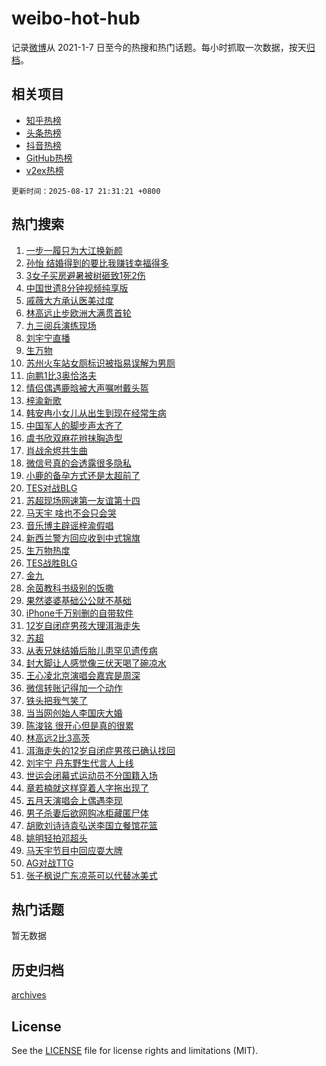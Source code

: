 # weibo-hot-hub

记录[微博](https://www.weibo.com)从 2021-1-7 日至今的热搜和热门话题。每小时抓取一次数据，按天[归档](archives)。

## 相关项目

- [知乎热榜](https://github.com/snaildev/zhihu-hot-hub)
- [头条热榜](https://github.com/snaildev/toutiao-hot-hub)
- [抖音热榜](https://github.com/snaildev/douyin-hot-hub)
- [GitHub热榜](https://github.com/snaildev/github-hot-hub)
- [v2ex热榜](https://github.com/snaildev/v2ex-hot-hub)


`更新时间：2025-08-17 21:31:21 +0800`

## 热门搜索

1. [一步一履只为大江换新颜](https://m.weibo.cn/search?containerid=100103type%3D1%26t%3D10%26q%3D%23%E4%B8%80%E6%AD%A5%E4%B8%80%E5%B1%A5%E5%8F%AA%E4%B8%BA%E5%A4%A7%E6%B1%9F%E6%8D%A2%E6%96%B0%E9%A2%9C%23&stream_entry_id=51&isnewpage=1&extparam=seat%3D1%26cate%3D10103%26pos%3D0%26filter_type%3Drealtimehot%26stream_entry_id%3D51%26c_type%3D51%26dgr%3D0%26q%3D%2523%25E4%25B8%2580%25E6%25AD%25A5%25E4%25B8%2580%25E5%25B1%25A5%25E5%258F%25AA%25E4%25B8%25BA%25E5%25A4%25A7%25E6%25B1%259F%25E6%258D%25A2%25E6%2596%25B0%25E9%25A2%259C%2523%26display_time%3D1755437480%26pre_seqid%3D17554374803350523608148)
1. [孙怡 结婚得到的要比我赚钱幸福得多](https://m.weibo.cn/search?containerid=100103type%3D1%26t%3D10%26q%3D%E5%AD%99%E6%80%A1+%E7%BB%93%E5%A9%9A%E5%BE%97%E5%88%B0%E7%9A%84%E8%A6%81%E6%AF%94%E6%88%91%E8%B5%9A%E9%92%B1%E5%B9%B8%E7%A6%8F%E5%BE%97%E5%A4%9A&stream_entry_id=31&isnewpage=1&extparam=seat%3D1%26realpos%3D1%26lcate%3D5001%26filter_type%3Drealtimehot%26c_type%3D31%26q%3D%25E5%25AD%2599%25E6%2580%25A1%2520%25E7%25BB%2593%25E5%25A9%259A%25E5%25BE%2597%25E5%2588%25B0%25E7%259A%2584%25E8%25A6%2581%25E6%25AF%2594%25E6%2588%2591%25E8%25B5%259A%25E9%2592%25B1%25E5%25B9%25B8%25E7%25A6%258F%25E5%25BE%2597%25E5%25A4%259A%26cate%3D5001%26dgr%3D0%26stream_entry_id%3D31%26band_rank%3D1%26pos%3D0%26flag%3D2%26display_time%3D1755437480%26pre_seqid%3D17554374803350523608148)
1. [3女子买房避暑被树砸致1死2伤](https://m.weibo.cn/search?containerid=100103type%3D1%26t%3D10%26q%3D%233%E5%A5%B3%E5%AD%90%E4%B9%B0%E6%88%BF%E9%81%BF%E6%9A%91%E8%A2%AB%E6%A0%91%E7%A0%B8%E8%87%B41%E6%AD%BB2%E4%BC%A4%23&stream_entry_id=31&isnewpage=1&extparam=seat%3D1%26realpos%3D2%26lcate%3D5001%26filter_type%3Drealtimehot%26c_type%3D31%26q%3D%25233%25E5%25A5%25B3%25E5%25AD%2590%25E4%25B9%25B0%25E6%2588%25BF%25E9%2581%25BF%25E6%259A%2591%25E8%25A2%25AB%25E6%25A0%2591%25E7%25A0%25B8%25E8%2587%25B41%25E6%25AD%25BB2%25E4%25BC%25A4%2523%26cate%3D5001%26dgr%3D0%26stream_entry_id%3D31%26band_rank%3D2%26pos%3D1%26flag%3D0%26display_time%3D1755437480%26pre_seqid%3D17554374803350523608148)
1. [中国世遗8分钟视频纯享版](https://m.weibo.cn/search?containerid=100103type%3D1%26t%3D10%26q%3D%23%E4%B8%AD%E5%9B%BD%E4%B8%96%E9%81%978%E5%88%86%E9%92%9F%E8%A7%86%E9%A2%91%E7%BA%AF%E4%BA%AB%E7%89%88%23&stream_entry_id=31&isnewpage=1&extparam=seat%3D1%26realpos%3D3%26lcate%3D5001%26filter_type%3Drealtimehot%26c_type%3D31%26q%3D%2523%25E4%25B8%25AD%25E5%259B%25BD%25E4%25B8%2596%25E9%2581%25978%25E5%2588%2586%25E9%2592%259F%25E8%25A7%2586%25E9%25A2%2591%25E7%25BA%25AF%25E4%25BA%25AB%25E7%2589%2588%2523%26cate%3D5001%26dgr%3D0%26stream_entry_id%3D31%26band_rank%3D3%26pos%3D2%26flag%3D0%26display_time%3D1755437480%26pre_seqid%3D17554374803350523608148)
1. [戚薇大方承认医美过度](https://m.weibo.cn/search?containerid=100103type%3D1%26t%3D10%26q%3D%23%E6%88%9A%E8%96%87%E5%A4%A7%E6%96%B9%E6%89%BF%E8%AE%A4%E5%8C%BB%E7%BE%8E%E8%BF%87%E5%BA%A6%23&stream_entry_id=31&isnewpage=1&extparam=seat%3D1%26realpos%3D4%26lcate%3D5001%26filter_type%3Drealtimehot%26c_type%3D31%26q%3D%2523%25E6%2588%259A%25E8%2596%2587%25E5%25A4%25A7%25E6%2596%25B9%25E6%2589%25BF%25E8%25AE%25A4%25E5%258C%25BB%25E7%25BE%258E%25E8%25BF%2587%25E5%25BA%25A6%2523%26cate%3D5001%26dgr%3D0%26stream_entry_id%3D31%26band_rank%3D4%26pos%3D3%26flag%3D1%26display_time%3D1755437480%26pre_seqid%3D17554374803350523608148)
1. [林高远止步欧洲大满贯首轮](https://m.weibo.cn/search?containerid=100103type%3D1%26t%3D10%26q%3D%23%E6%9E%97%E9%AB%98%E8%BF%9C%E6%AD%A2%E6%AD%A5%E6%AC%A7%E6%B4%B2%E5%A4%A7%E6%BB%A1%E8%B4%AF%E9%A6%96%E8%BD%AE%23&stream_entry_id=31&isnewpage=1&extparam=seat%3D1%26realpos%3D5%26lcate%3D5001%26filter_type%3Drealtimehot%26c_type%3D31%26q%3D%2523%25E6%259E%2597%25E9%25AB%2598%25E8%25BF%259C%25E6%25AD%25A2%25E6%25AD%25A5%25E6%25AC%25A7%25E6%25B4%25B2%25E5%25A4%25A7%25E6%25BB%25A1%25E8%25B4%25AF%25E9%25A6%2596%25E8%25BD%25AE%2523%26cate%3D5001%26dgr%3D0%26stream_entry_id%3D31%26band_rank%3D5%26pos%3D4%26flag%3D1%26display_time%3D1755437480%26pre_seqid%3D17554374803350523608148)
1. [九三阅兵演练现场](https://m.weibo.cn/search?containerid=100103type%3D1%26t%3D10%26q%3D%23%E4%B9%9D%E4%B8%89%E9%98%85%E5%85%B5%E6%BC%94%E7%BB%83%E7%8E%B0%E5%9C%BA%23&stream_entry_id=31&isnewpage=1&extparam=seat%3D1%26realpos%3D6%26lcate%3D5001%26filter_type%3Drealtimehot%26c_type%3D31%26q%3D%2523%25E4%25B9%259D%25E4%25B8%2589%25E9%2598%2585%25E5%2585%25B5%25E6%25BC%2594%25E7%25BB%2583%25E7%258E%25B0%25E5%259C%25BA%2523%26cate%3D5001%26dgr%3D0%26stream_entry_id%3D31%26band_rank%3D6%26pos%3D5%26flag%3D0%26display_time%3D1755437480%26pre_seqid%3D17554374803350523608148)
1. [刘宇宁直播](https://m.weibo.cn/search?containerid=100103type%3D1%26t%3D10%26q%3D%E5%88%98%E5%AE%87%E5%AE%81%E7%9B%B4%E6%92%AD&stream_entry_id=31&isnewpage=1&extparam=seat%3D1%26realpos%3D7%26lcate%3D5001%26filter_type%3Drealtimehot%26c_type%3D31%26q%3D%25E5%2588%2598%25E5%25AE%2587%25E5%25AE%2581%25E7%259B%25B4%25E6%2592%25AD%26cate%3D5001%26dgr%3D0%26stream_entry_id%3D31%26band_rank%3D7%26pos%3D6%26flag%3D16%26display_time%3D1755437480%26pre_seqid%3D17554374803350523608148)
1. [生万物](https://m.weibo.cn/search?containerid=100103type%3D1%26t%3D10%26q%3D%E7%94%9F%E4%B8%87%E7%89%A9&stream_entry_id=31&isnewpage=1&extparam=seat%3D1%26realpos%3D8%26lcate%3D5001%26filter_type%3Drealtimehot%26c_type%3D31%26q%3D%25E7%2594%259F%25E4%25B8%2587%25E7%2589%25A9%26cate%3D5001%26dgr%3D0%26stream_entry_id%3D31%26band_rank%3D8%26pos%3D7%26flag%3D2%26display_time%3D1755437480%26pre_seqid%3D17554374803350523608148)
1. [苏州火车站女厕标识被指易误解为男厕](https://m.weibo.cn/search?containerid=100103type%3D1%26t%3D10%26q%3D%23%E8%8B%8F%E5%B7%9E%E7%81%AB%E8%BD%A6%E7%AB%99%E5%A5%B3%E5%8E%95%E6%A0%87%E8%AF%86%E8%A2%AB%E6%8C%87%E6%98%93%E8%AF%AF%E8%A7%A3%E4%B8%BA%E7%94%B7%E5%8E%95%23&stream_entry_id=31&isnewpage=1&extparam=seat%3D1%26realpos%3D9%26lcate%3D5001%26filter_type%3Drealtimehot%26c_type%3D31%26q%3D%2523%25E8%258B%258F%25E5%25B7%259E%25E7%2581%25AB%25E8%25BD%25A6%25E7%25AB%2599%25E5%25A5%25B3%25E5%258E%2595%25E6%25A0%2587%25E8%25AF%2586%25E8%25A2%25AB%25E6%258C%2587%25E6%2598%2593%25E8%25AF%25AF%25E8%25A7%25A3%25E4%25B8%25BA%25E7%2594%25B7%25E5%258E%2595%2523%26cate%3D5001%26dgr%3D0%26stream_entry_id%3D31%26band_rank%3D9%26pos%3D8%26flag%3D1%26display_time%3D1755437480%26pre_seqid%3D17554374803350523608148)
1. [向鹏1比3奥恰洛夫](https://m.weibo.cn/search?containerid=100103type%3D1%26t%3D10%26q%3D%E5%90%91%E9%B9%8F1%E6%AF%943%E5%A5%A5%E6%81%B0%E6%B4%9B%E5%A4%AB&stream_entry_id=31&isnewpage=1&extparam=seat%3D1%26realpos%3D10%26lcate%3D5001%26filter_type%3Drealtimehot%26c_type%3D31%26q%3D%25E5%2590%2591%25E9%25B9%258F1%25E6%25AF%25943%25E5%25A5%25A5%25E6%2581%25B0%25E6%25B4%259B%25E5%25A4%25AB%26cate%3D5001%26dgr%3D0%26stream_entry_id%3D31%26band_rank%3D10%26pos%3D9%26flag%3D1%26display_time%3D1755437480%26pre_seqid%3D17554374803350523608148)
1. [情侣偶遇鹿晗被大声嘱咐戴头盔](https://m.weibo.cn/search?containerid=100103type%3D1%26t%3D10%26q%3D%23%E6%83%85%E4%BE%A3%E5%81%B6%E9%81%87%E9%B9%BF%E6%99%97%E8%A2%AB%E5%A4%A7%E5%A3%B0%E5%98%B1%E5%92%90%E6%88%B4%E5%A4%B4%E7%9B%94%23&stream_entry_id=31&isnewpage=1&extparam=seat%3D1%26realpos%3D11%26lcate%3D5001%26filter_type%3Drealtimehot%26c_type%3D31%26q%3D%2523%25E6%2583%2585%25E4%25BE%25A3%25E5%2581%25B6%25E9%2581%2587%25E9%25B9%25BF%25E6%2599%2597%25E8%25A2%25AB%25E5%25A4%25A7%25E5%25A3%25B0%25E5%2598%25B1%25E5%2592%2590%25E6%2588%25B4%25E5%25A4%25B4%25E7%259B%2594%2523%26cate%3D5001%26dgr%3D0%26stream_entry_id%3D31%26band_rank%3D11%26pos%3D10%26flag%3D2%26display_time%3D1755437480%26pre_seqid%3D17554374803350523608148)
1. [梓渝新歌](https://m.weibo.cn/search?containerid=100103type%3D1%26t%3D10%26q%3D%E6%A2%93%E6%B8%9D%E6%96%B0%E6%AD%8C&stream_entry_id=31&isnewpage=1&extparam=seat%3D1%26realpos%3D12%26lcate%3D5001%26filter_type%3Drealtimehot%26c_type%3D31%26q%3D%25E6%25A2%2593%25E6%25B8%259D%25E6%2596%25B0%25E6%25AD%258C%26cate%3D5001%26dgr%3D0%26stream_entry_id%3D31%26band_rank%3D12%26pos%3D11%26flag%3D1%26display_time%3D1755437480%26pre_seqid%3D17554374803350523608148)
1. [韩安冉小女儿从出生到现在经常生病](https://m.weibo.cn/search?containerid=100103type%3D1%26t%3D10%26q%3D%23%E9%9F%A9%E5%AE%89%E5%86%89%E5%B0%8F%E5%A5%B3%E5%84%BF%E4%BB%8E%E5%87%BA%E7%94%9F%E5%88%B0%E7%8E%B0%E5%9C%A8%E7%BB%8F%E5%B8%B8%E7%94%9F%E7%97%85%23&stream_entry_id=31&isnewpage=1&extparam=seat%3D1%26realpos%3D13%26lcate%3D5001%26filter_type%3Drealtimehot%26c_type%3D31%26q%3D%2523%25E9%259F%25A9%25E5%25AE%2589%25E5%2586%2589%25E5%25B0%258F%25E5%25A5%25B3%25E5%2584%25BF%25E4%25BB%258E%25E5%2587%25BA%25E7%2594%259F%25E5%2588%25B0%25E7%258E%25B0%25E5%259C%25A8%25E7%25BB%258F%25E5%25B8%25B8%25E7%2594%259F%25E7%2597%2585%2523%26cate%3D5001%26dgr%3D0%26stream_entry_id%3D31%26band_rank%3D13%26pos%3D12%26flag%3D1%26display_time%3D1755437480%26pre_seqid%3D17554374803350523608148)
1. [中国军人的脚步声太齐了](https://m.weibo.cn/search?containerid=100103type%3D1%26t%3D10%26q%3D%23%E4%B8%AD%E5%9B%BD%E5%86%9B%E4%BA%BA%E7%9A%84%E8%84%9A%E6%AD%A5%E5%A3%B0%E5%A4%AA%E9%BD%90%E4%BA%86%23&stream_entry_id=31&isnewpage=1&extparam=seat%3D1%26realpos%3D14%26lcate%3D5001%26filter_type%3Drealtimehot%26c_type%3D31%26q%3D%2523%25E4%25B8%25AD%25E5%259B%25BD%25E5%2586%259B%25E4%25BA%25BA%25E7%259A%2584%25E8%2584%259A%25E6%25AD%25A5%25E5%25A3%25B0%25E5%25A4%25AA%25E9%25BD%2590%25E4%25BA%2586%2523%26cate%3D5001%26dgr%3D0%26stream_entry_id%3D31%26band_rank%3D14%26pos%3D13%26flag%3D0%26display_time%3D1755437480%26pre_seqid%3D17554374803350523608148)
1. [虞书欣双麻花辫抹胸造型](https://m.weibo.cn/search?containerid=100103type%3D1%26t%3D10%26q%3D%23%E8%99%9E%E4%B9%A6%E6%AC%A3%E5%8F%8C%E9%BA%BB%E8%8A%B1%E8%BE%AB%E6%8A%B9%E8%83%B8%E9%80%A0%E5%9E%8B%23&stream_entry_id=31&isnewpage=1&extparam=seat%3D1%26realpos%3D15%26lcate%3D5001%26filter_type%3Drealtimehot%26c_type%3D31%26q%3D%2523%25E8%2599%259E%25E4%25B9%25A6%25E6%25AC%25A3%25E5%258F%258C%25E9%25BA%25BB%25E8%258A%25B1%25E8%25BE%25AB%25E6%258A%25B9%25E8%2583%25B8%25E9%2580%25A0%25E5%259E%258B%2523%26cate%3D5001%26dgr%3D0%26stream_entry_id%3D31%26band_rank%3D15%26pos%3D14%26flag%3D0%26display_time%3D1755437480%26pre_seqid%3D17554374803350523608148)
1. [肖战余烬共生曲](https://m.weibo.cn/search?containerid=100103type%3D1%26t%3D10%26q%3D%E8%82%96%E6%88%98%E4%BD%99%E7%83%AC%E5%85%B1%E7%94%9F%E6%9B%B2&stream_entry_id=31&isnewpage=1&extparam=seat%3D1%26realpos%3D16%26lcate%3D5001%26filter_type%3Drealtimehot%26c_type%3D31%26q%3D%25E8%2582%2596%25E6%2588%2598%25E4%25BD%2599%25E7%2583%25AC%25E5%2585%25B1%25E7%2594%259F%25E6%259B%25B2%26cate%3D5001%26dgr%3D0%26stream_entry_id%3D31%26band_rank%3D16%26pos%3D15%26flag%3D1%26display_time%3D1755437480%26pre_seqid%3D17554374803350523608148)
1. [微信号真的会透露很多隐私](https://m.weibo.cn/search?containerid=100103type%3D1%26t%3D10%26q%3D%E5%BE%AE%E4%BF%A1%E5%8F%B7%E7%9C%9F%E7%9A%84%E4%BC%9A%E9%80%8F%E9%9C%B2%E5%BE%88%E5%A4%9A%E9%9A%90%E7%A7%81&stream_entry_id=31&isnewpage=1&extparam=seat%3D1%26realpos%3D17%26lcate%3D5001%26filter_type%3Drealtimehot%26c_type%3D31%26q%3D%25E5%25BE%25AE%25E4%25BF%25A1%25E5%258F%25B7%25E7%259C%259F%25E7%259A%2584%25E4%25BC%259A%25E9%2580%258F%25E9%259C%25B2%25E5%25BE%2588%25E5%25A4%259A%25E9%259A%2590%25E7%25A7%2581%26cate%3D5001%26dgr%3D0%26stream_entry_id%3D31%26band_rank%3D17%26pos%3D16%26flag%3D0%26display_time%3D1755437480%26pre_seqid%3D17554374803350523608148)
1. [小鹿的备孕方式还是太超前了](https://m.weibo.cn/search?containerid=100103type%3D1%26t%3D10%26q%3D%E5%B0%8F%E9%B9%BF%E7%9A%84%E5%A4%87%E5%AD%95%E6%96%B9%E5%BC%8F%E8%BF%98%E6%98%AF%E5%A4%AA%E8%B6%85%E5%89%8D%E4%BA%86&stream_entry_id=31&isnewpage=1&extparam=seat%3D1%26realpos%3D18%26lcate%3D5001%26filter_type%3Drealtimehot%26c_type%3D31%26q%3D%25E5%25B0%258F%25E9%25B9%25BF%25E7%259A%2584%25E5%25A4%2587%25E5%25AD%2595%25E6%2596%25B9%25E5%25BC%258F%25E8%25BF%2598%25E6%2598%25AF%25E5%25A4%25AA%25E8%25B6%2585%25E5%2589%258D%25E4%25BA%2586%26cate%3D5001%26dgr%3D0%26stream_entry_id%3D31%26band_rank%3D18%26pos%3D17%26flag%3D1%26display_time%3D1755437480%26pre_seqid%3D17554374803350523608148)
1. [TES对战BLG](https://m.weibo.cn/search?containerid=100103type%3D1%26t%3D10%26q%3DTES%E5%AF%B9%E6%88%98BLG&stream_entry_id=31&isnewpage=1&extparam=seat%3D1%26realpos%3D19%26lcate%3D5001%26filter_type%3Drealtimehot%26c_type%3D31%26q%3DTES%25E5%25AF%25B9%25E6%2588%2598BLG%26cate%3D5001%26dgr%3D0%26stream_entry_id%3D31%26band_rank%3D19%26pos%3D18%26flag%3D0%26display_time%3D1755437480%26pre_seqid%3D17554374803350523608148)
1. [苏超现场网速第一友谊第十四](https://m.weibo.cn/search?containerid=100103type%3D1%26t%3D10%26q%3D%23%E8%8B%8F%E8%B6%85%E7%8E%B0%E5%9C%BA%E7%BD%91%E9%80%9F%E7%AC%AC%E4%B8%80%E5%8F%8B%E8%B0%8A%E7%AC%AC%E5%8D%81%E5%9B%9B%23&stream_entry_id=31&isnewpage=1&extparam=seat%3D1%26realpos%3D20%26lcate%3D5001%26filter_type%3Drealtimehot%26c_type%3D31%26q%3D%2523%25E8%258B%258F%25E8%25B6%2585%25E7%258E%25B0%25E5%259C%25BA%25E7%25BD%2591%25E9%2580%259F%25E7%25AC%25AC%25E4%25B8%2580%25E5%258F%258B%25E8%25B0%258A%25E7%25AC%25AC%25E5%258D%2581%25E5%259B%259B%2523%26cate%3D5001%26dgr%3D0%26stream_entry_id%3D31%26band_rank%3D20%26pos%3D19%26flag%3D1%26display_time%3D1755437480%26pre_seqid%3D17554374803350523608148)
1. [马天宇 啥也不会只会哭](https://m.weibo.cn/search?containerid=100103type%3D1%26t%3D10%26q%3D%E9%A9%AC%E5%A4%A9%E5%AE%87+%E5%95%A5%E4%B9%9F%E4%B8%8D%E4%BC%9A%E5%8F%AA%E4%BC%9A%E5%93%AD&stream_entry_id=31&isnewpage=1&extparam=seat%3D1%26realpos%3D21%26lcate%3D5001%26filter_type%3Drealtimehot%26c_type%3D31%26q%3D%25E9%25A9%25AC%25E5%25A4%25A9%25E5%25AE%2587%2520%25E5%2595%25A5%25E4%25B9%259F%25E4%25B8%258D%25E4%25BC%259A%25E5%258F%25AA%25E4%25BC%259A%25E5%2593%25AD%26cate%3D5001%26dgr%3D0%26stream_entry_id%3D31%26band_rank%3D21%26pos%3D20%26flag%3D2%26display_time%3D1755437480%26pre_seqid%3D17554374803350523608148)
1. [音乐博主辟谣梓渝假唱](https://m.weibo.cn/search?containerid=100103type%3D1%26t%3D10%26q%3D%23%E9%9F%B3%E4%B9%90%E5%8D%9A%E4%B8%BB%E8%BE%9F%E8%B0%A3%E6%A2%93%E6%B8%9D%E5%81%87%E5%94%B1%23&stream_entry_id=31&isnewpage=1&extparam=seat%3D1%26realpos%3D22%26lcate%3D5001%26filter_type%3Drealtimehot%26c_type%3D31%26q%3D%2523%25E9%259F%25B3%25E4%25B9%2590%25E5%258D%259A%25E4%25B8%25BB%25E8%25BE%259F%25E8%25B0%25A3%25E6%25A2%2593%25E6%25B8%259D%25E5%2581%2587%25E5%2594%25B1%2523%26cate%3D5001%26dgr%3D0%26stream_entry_id%3D31%26band_rank%3D22%26pos%3D21%26flag%3D1%26display_time%3D1755437480%26pre_seqid%3D17554374803350523608148)
1. [新西兰警方回应收到中式锦旗](https://m.weibo.cn/search?containerid=100103type%3D1%26t%3D10%26q%3D%23%E6%96%B0%E8%A5%BF%E5%85%B0%E8%AD%A6%E6%96%B9%E5%9B%9E%E5%BA%94%E6%94%B6%E5%88%B0%E4%B8%AD%E5%BC%8F%E9%94%A6%E6%97%97%23&stream_entry_id=31&isnewpage=1&extparam=seat%3D1%26realpos%3D23%26lcate%3D5001%26filter_type%3Drealtimehot%26c_type%3D31%26q%3D%2523%25E6%2596%25B0%25E8%25A5%25BF%25E5%2585%25B0%25E8%25AD%25A6%25E6%2596%25B9%25E5%259B%259E%25E5%25BA%2594%25E6%2594%25B6%25E5%2588%25B0%25E4%25B8%25AD%25E5%25BC%258F%25E9%2594%25A6%25E6%2597%2597%2523%26cate%3D5001%26dgr%3D0%26stream_entry_id%3D31%26band_rank%3D23%26pos%3D22%26flag%3D1%26display_time%3D1755437480%26pre_seqid%3D17554374803350523608148)
1. [生万物热度](https://m.weibo.cn/search?containerid=100103type%3D1%26t%3D10%26q%3D%E7%94%9F%E4%B8%87%E7%89%A9%E7%83%AD%E5%BA%A6&stream_entry_id=31&isnewpage=1&extparam=seat%3D1%26realpos%3D24%26lcate%3D5001%26filter_type%3Drealtimehot%26c_type%3D31%26q%3D%25E7%2594%259F%25E4%25B8%2587%25E7%2589%25A9%25E7%2583%25AD%25E5%25BA%25A6%26cate%3D5001%26dgr%3D0%26stream_entry_id%3D31%26band_rank%3D24%26pos%3D23%26flag%3D1%26display_time%3D1755437480%26pre_seqid%3D17554374803350523608148)
1. [TES战胜BLG](https://m.weibo.cn/search?containerid=100103type%3D1%26t%3D10%26q%3DTES%E6%88%98%E8%83%9CBLG&stream_entry_id=31&isnewpage=1&extparam=seat%3D1%26realpos%3D25%26lcate%3D5001%26filter_type%3Drealtimehot%26c_type%3D31%26q%3DTES%25E6%2588%2598%25E8%2583%259CBLG%26cate%3D5001%26dgr%3D0%26stream_entry_id%3D31%26band_rank%3D25%26pos%3D24%26flag%3D1%26display_time%3D1755437480%26pre_seqid%3D17554374803350523608148)
1. [金九](https://m.weibo.cn/search?containerid=100103type%3D1%26t%3D10%26q%3D%E9%87%91%E4%B9%9D&stream_entry_id=31&isnewpage=1&extparam=seat%3D1%26realpos%3D26%26lcate%3D5001%26filter_type%3Drealtimehot%26c_type%3D31%26q%3D%25E9%2587%2591%25E4%25B9%259D%26cate%3D5001%26dgr%3D0%26stream_entry_id%3D31%26band_rank%3D26%26pos%3D25%26flag%3D0%26display_time%3D1755437480%26pre_seqid%3D17554374803350523608148)
1. [余茵教科书级别的饭撒](https://m.weibo.cn/search?containerid=100103type%3D1%26t%3D10%26q%3D%E4%BD%99%E8%8C%B5%E6%95%99%E7%A7%91%E4%B9%A6%E7%BA%A7%E5%88%AB%E7%9A%84%E9%A5%AD%E6%92%92&stream_entry_id=31&isnewpage=1&extparam=seat%3D1%26realpos%3D27%26lcate%3D5001%26filter_type%3Drealtimehot%26c_type%3D31%26q%3D%25E4%25BD%2599%25E8%258C%25B5%25E6%2595%2599%25E7%25A7%2591%25E4%25B9%25A6%25E7%25BA%25A7%25E5%2588%25AB%25E7%259A%2584%25E9%25A5%25AD%25E6%2592%2592%26cate%3D5001%26dgr%3D0%26stream_entry_id%3D31%26band_rank%3D27%26pos%3D26%26flag%3D1%26display_time%3D1755437480%26pre_seqid%3D17554374803350523608148)
1. [果然婆婆基础公公就不基础](https://m.weibo.cn/search?containerid=100103type%3D1%26t%3D10%26q%3D%E6%9E%9C%E7%84%B6%E5%A9%86%E5%A9%86%E5%9F%BA%E7%A1%80%E5%85%AC%E5%85%AC%E5%B0%B1%E4%B8%8D%E5%9F%BA%E7%A1%80&stream_entry_id=31&isnewpage=1&extparam=seat%3D1%26realpos%3D28%26lcate%3D5001%26filter_type%3Drealtimehot%26c_type%3D31%26q%3D%25E6%259E%259C%25E7%2584%25B6%25E5%25A9%2586%25E5%25A9%2586%25E5%259F%25BA%25E7%25A1%2580%25E5%2585%25AC%25E5%2585%25AC%25E5%25B0%25B1%25E4%25B8%258D%25E5%259F%25BA%25E7%25A1%2580%26cate%3D5001%26dgr%3D0%26stream_entry_id%3D31%26band_rank%3D28%26pos%3D27%26flag%3D1%26display_time%3D1755437480%26pre_seqid%3D17554374803350523608148)
1. [iPhone千万别删的自带软件](https://m.weibo.cn/search?containerid=100103type%3D1%26t%3D10%26q%3D%23iPhone%E5%8D%83%E4%B8%87%E5%88%AB%E5%88%A0%E7%9A%84%E8%87%AA%E5%B8%A6%E8%BD%AF%E4%BB%B6%23&stream_entry_id=31&isnewpage=1&extparam=seat%3D1%26realpos%3D29%26lcate%3D5001%26filter_type%3Drealtimehot%26c_type%3D31%26q%3D%2523iPhone%25E5%258D%2583%25E4%25B8%2587%25E5%2588%25AB%25E5%2588%25A0%25E7%259A%2584%25E8%2587%25AA%25E5%25B8%25A6%25E8%25BD%25AF%25E4%25BB%25B6%2523%26cate%3D5001%26dgr%3D0%26stream_entry_id%3D31%26band_rank%3D29%26pos%3D28%26flag%3D0%26display_time%3D1755437480%26pre_seqid%3D17554374803350523608148)
1. [12岁自闭症男孩大理洱海走失](https://m.weibo.cn/search?containerid=100103type%3D1%26t%3D10%26q%3D%2312%E5%B2%81%E8%87%AA%E9%97%AD%E7%97%87%E7%94%B7%E5%AD%A9%E5%A4%A7%E7%90%86%E6%B4%B1%E6%B5%B7%E8%B5%B0%E5%A4%B1%23&stream_entry_id=31&isnewpage=1&extparam=seat%3D1%26realpos%3D30%26lcate%3D5001%26filter_type%3Drealtimehot%26c_type%3D31%26q%3D%252312%25E5%25B2%2581%25E8%2587%25AA%25E9%2597%25AD%25E7%2597%2587%25E7%2594%25B7%25E5%25AD%25A9%25E5%25A4%25A7%25E7%2590%2586%25E6%25B4%25B1%25E6%25B5%25B7%25E8%25B5%25B0%25E5%25A4%25B1%2523%26cate%3D5001%26dgr%3D0%26stream_entry_id%3D31%26band_rank%3D30%26pos%3D29%26flag%3D1%26display_time%3D1755437480%26pre_seqid%3D17554374803350523608148)
1. [苏超](https://m.weibo.cn/search?containerid=100103type%3D1%26t%3D10%26q%3D%E8%8B%8F%E8%B6%85&stream_entry_id=31&isnewpage=1&extparam=seat%3D1%26realpos%3D31%26lcate%3D5001%26filter_type%3Drealtimehot%26c_type%3D31%26q%3D%25E8%258B%258F%25E8%25B6%2585%26cate%3D5001%26dgr%3D0%26stream_entry_id%3D31%26band_rank%3D31%26pos%3D30%26flag%3D0%26display_time%3D1755437480%26pre_seqid%3D17554374803350523608148)
1. [从表兄妹结婚后胎儿患罕见遗传病](https://m.weibo.cn/search?containerid=100103type%3D1%26t%3D10%26q%3D%23%E4%BB%8E%E8%A1%A8%E5%85%84%E5%A6%B9%E7%BB%93%E5%A9%9A%E5%90%8E%E8%83%8E%E5%84%BF%E6%82%A3%E7%BD%95%E8%A7%81%E9%81%97%E4%BC%A0%E7%97%85%23&stream_entry_id=31&isnewpage=1&extparam=seat%3D1%26realpos%3D32%26lcate%3D5001%26filter_type%3Drealtimehot%26c_type%3D31%26q%3D%2523%25E4%25BB%258E%25E8%25A1%25A8%25E5%2585%2584%25E5%25A6%25B9%25E7%25BB%2593%25E5%25A9%259A%25E5%2590%258E%25E8%2583%258E%25E5%2584%25BF%25E6%2582%25A3%25E7%25BD%2595%25E8%25A7%2581%25E9%2581%2597%25E4%25BC%25A0%25E7%2597%2585%2523%26cate%3D5001%26dgr%3D0%26stream_entry_id%3D31%26band_rank%3D32%26pos%3D31%26flag%3D1%26display_time%3D1755437480%26pre_seqid%3D17554374803350523608148)
1. [封大脚让人感觉像三伏天喝了碗凉水](https://m.weibo.cn/search?containerid=100103type%3D1%26t%3D10%26q%3D%E5%B0%81%E5%A4%A7%E8%84%9A%E8%AE%A9%E4%BA%BA%E6%84%9F%E8%A7%89%E5%83%8F%E4%B8%89%E4%BC%8F%E5%A4%A9%E5%96%9D%E4%BA%86%E7%A2%97%E5%87%89%E6%B0%B4&stream_entry_id=31&isnewpage=1&extparam=seat%3D1%26realpos%3D33%26lcate%3D5001%26filter_type%3Drealtimehot%26c_type%3D31%26q%3D%25E5%25B0%2581%25E5%25A4%25A7%25E8%2584%259A%25E8%25AE%25A9%25E4%25BA%25BA%25E6%2584%259F%25E8%25A7%2589%25E5%2583%258F%25E4%25B8%2589%25E4%25BC%258F%25E5%25A4%25A9%25E5%2596%259D%25E4%25BA%2586%25E7%25A2%2597%25E5%2587%2589%25E6%25B0%25B4%26cate%3D5001%26dgr%3D0%26stream_entry_id%3D31%26band_rank%3D33%26pos%3D32%26flag%3D1%26display_time%3D1755437480%26pre_seqid%3D17554374803350523608148)
1. [王心凌北京演唱会嘉宾是周深](https://m.weibo.cn/search?containerid=100103type%3D1%26t%3D10%26q%3D%E7%8E%8B%E5%BF%83%E5%87%8C%E5%8C%97%E4%BA%AC%E6%BC%94%E5%94%B1%E4%BC%9A%E5%98%89%E5%AE%BE%E6%98%AF%E5%91%A8%E6%B7%B1&stream_entry_id=31&isnewpage=1&extparam=seat%3D1%26realpos%3D34%26lcate%3D5001%26filter_type%3Drealtimehot%26c_type%3D31%26q%3D%25E7%258E%258B%25E5%25BF%2583%25E5%2587%258C%25E5%258C%2597%25E4%25BA%25AC%25E6%25BC%2594%25E5%2594%25B1%25E4%25BC%259A%25E5%2598%2589%25E5%25AE%25BE%25E6%2598%25AF%25E5%2591%25A8%25E6%25B7%25B1%26cate%3D5001%26dgr%3D0%26stream_entry_id%3D31%26band_rank%3D34%26pos%3D33%26flag%3D1%26display_time%3D1755437480%26pre_seqid%3D17554374803350523608148)
1. [微信转账记得加一个动作](https://m.weibo.cn/search?containerid=100103type%3D1%26t%3D10%26q%3D%E5%BE%AE%E4%BF%A1%E8%BD%AC%E8%B4%A6%E8%AE%B0%E5%BE%97%E5%8A%A0%E4%B8%80%E4%B8%AA%E5%8A%A8%E4%BD%9C&stream_entry_id=31&isnewpage=1&extparam=seat%3D1%26realpos%3D35%26lcate%3D5001%26filter_type%3Drealtimehot%26c_type%3D31%26q%3D%25E5%25BE%25AE%25E4%25BF%25A1%25E8%25BD%25AC%25E8%25B4%25A6%25E8%25AE%25B0%25E5%25BE%2597%25E5%258A%25A0%25E4%25B8%2580%25E4%25B8%25AA%25E5%258A%25A8%25E4%25BD%259C%26cate%3D5001%26dgr%3D0%26stream_entry_id%3D31%26band_rank%3D35%26pos%3D34%26flag%3D0%26display_time%3D1755437480%26pre_seqid%3D17554374803350523608148)
1. [铁头把我气笑了](https://m.weibo.cn/search?containerid=100103type%3D1%26t%3D10%26q%3D%E9%93%81%E5%A4%B4%E6%8A%8A%E6%88%91%E6%B0%94%E7%AC%91%E4%BA%86&stream_entry_id=31&isnewpage=1&extparam=seat%3D1%26realpos%3D36%26lcate%3D5001%26filter_type%3Drealtimehot%26c_type%3D31%26q%3D%25E9%2593%2581%25E5%25A4%25B4%25E6%258A%258A%25E6%2588%2591%25E6%25B0%2594%25E7%25AC%2591%25E4%25BA%2586%26cate%3D5001%26dgr%3D0%26stream_entry_id%3D31%26band_rank%3D36%26pos%3D35%26flag%3D1%26display_time%3D1755437480%26pre_seqid%3D17554374803350523608148)
1. [当当网创始人李国庆大婚](https://m.weibo.cn/search?containerid=100103type%3D1%26t%3D10%26q%3D%23%E5%BD%93%E5%BD%93%E7%BD%91%E5%88%9B%E5%A7%8B%E4%BA%BA%E6%9D%8E%E5%9B%BD%E5%BA%86%E5%A4%A7%E5%A9%9A%23&stream_entry_id=31&isnewpage=1&extparam=seat%3D1%26realpos%3D37%26lcate%3D5001%26filter_type%3Drealtimehot%26c_type%3D31%26q%3D%2523%25E5%25BD%2593%25E5%25BD%2593%25E7%25BD%2591%25E5%2588%259B%25E5%25A7%258B%25E4%25BA%25BA%25E6%259D%258E%25E5%259B%25BD%25E5%25BA%2586%25E5%25A4%25A7%25E5%25A9%259A%2523%26cate%3D5001%26dgr%3D0%26stream_entry_id%3D31%26band_rank%3D37%26pos%3D36%26flag%3D0%26display_time%3D1755437480%26pre_seqid%3D17554374803350523608148)
1. [陈浚铭 很开心但是真的很累](https://m.weibo.cn/search?containerid=100103type%3D1%26t%3D10%26q%3D%E9%99%88%E6%B5%9A%E9%93%AD+%E5%BE%88%E5%BC%80%E5%BF%83%E4%BD%86%E6%98%AF%E7%9C%9F%E7%9A%84%E5%BE%88%E7%B4%AF&stream_entry_id=31&isnewpage=1&extparam=seat%3D1%26realpos%3D38%26lcate%3D5001%26filter_type%3Drealtimehot%26c_type%3D31%26q%3D%25E9%2599%2588%25E6%25B5%259A%25E9%2593%25AD%2520%25E5%25BE%2588%25E5%25BC%2580%25E5%25BF%2583%25E4%25BD%2586%25E6%2598%25AF%25E7%259C%259F%25E7%259A%2584%25E5%25BE%2588%25E7%25B4%25AF%26cate%3D5001%26dgr%3D0%26stream_entry_id%3D31%26band_rank%3D38%26pos%3D37%26flag%3D1%26display_time%3D1755437480%26pre_seqid%3D17554374803350523608148)
1. [林高远2比3高茨](https://m.weibo.cn/search?containerid=100103type%3D1%26t%3D10%26q%3D%23%E6%9E%97%E9%AB%98%E8%BF%9C2%E6%AF%943%E9%AB%98%E8%8C%A8%23&stream_entry_id=31&isnewpage=1&extparam=seat%3D1%26realpos%3D39%26lcate%3D5001%26filter_type%3Drealtimehot%26c_type%3D31%26q%3D%2523%25E6%259E%2597%25E9%25AB%2598%25E8%25BF%259C2%25E6%25AF%25943%25E9%25AB%2598%25E8%258C%25A8%2523%26cate%3D5001%26dgr%3D0%26stream_entry_id%3D31%26band_rank%3D39%26pos%3D38%26flag%3D1%26display_time%3D1755437480%26pre_seqid%3D17554374803350523608148)
1. [洱海走失的12岁自闭症男孩已确认找回](https://m.weibo.cn/search?containerid=100103type%3D1%26t%3D10%26q%3D%23%E6%B4%B1%E6%B5%B7%E8%B5%B0%E5%A4%B1%E7%9A%8412%E5%B2%81%E8%87%AA%E9%97%AD%E7%97%87%E7%94%B7%E5%AD%A9%E5%B7%B2%E7%A1%AE%E8%AE%A4%E6%89%BE%E5%9B%9E%23&stream_entry_id=31&isnewpage=1&extparam=seat%3D1%26realpos%3D40%26lcate%3D5001%26filter_type%3Drealtimehot%26c_type%3D31%26q%3D%2523%25E6%25B4%25B1%25E6%25B5%25B7%25E8%25B5%25B0%25E5%25A4%25B1%25E7%259A%258412%25E5%25B2%2581%25E8%2587%25AA%25E9%2597%25AD%25E7%2597%2587%25E7%2594%25B7%25E5%25AD%25A9%25E5%25B7%25B2%25E7%25A1%25AE%25E8%25AE%25A4%25E6%2589%25BE%25E5%259B%259E%2523%26cate%3D5001%26dgr%3D0%26stream_entry_id%3D31%26band_rank%3D40%26pos%3D39%26flag%3D1%26display_time%3D1755437480%26pre_seqid%3D17554374803350523608148)
1. [刘宇宁 丹东野生代言人上线](https://m.weibo.cn/search?containerid=100103type%3D1%26t%3D10%26q%3D%E5%88%98%E5%AE%87%E5%AE%81+%E4%B8%B9%E4%B8%9C%E9%87%8E%E7%94%9F%E4%BB%A3%E8%A8%80%E4%BA%BA%E4%B8%8A%E7%BA%BF&stream_entry_id=31&isnewpage=1&extparam=seat%3D1%26realpos%3D41%26lcate%3D5001%26filter_type%3Drealtimehot%26c_type%3D31%26q%3D%25E5%2588%2598%25E5%25AE%2587%25E5%25AE%2581%2520%25E4%25B8%25B9%25E4%25B8%259C%25E9%2587%258E%25E7%2594%259F%25E4%25BB%25A3%25E8%25A8%2580%25E4%25BA%25BA%25E4%25B8%258A%25E7%25BA%25BF%26cate%3D5001%26dgr%3D0%26stream_entry_id%3D31%26band_rank%3D41%26pos%3D40%26flag%3D0%26display_time%3D1755437480%26pre_seqid%3D17554374803350523608148)
1. [世运会闭幕式运动员不分国籍入场](https://m.weibo.cn/search?containerid=100103type%3D1%26t%3D10%26q%3D%23%E4%B8%96%E8%BF%90%E4%BC%9A%E9%97%AD%E5%B9%95%E5%BC%8F%E8%BF%90%E5%8A%A8%E5%91%98%E4%B8%8D%E5%88%86%E5%9B%BD%E7%B1%8D%E5%85%A5%E5%9C%BA%23&stream_entry_id=31&isnewpage=1&extparam=seat%3D1%26realpos%3D42%26lcate%3D5001%26filter_type%3Drealtimehot%26c_type%3D31%26q%3D%2523%25E4%25B8%2596%25E8%25BF%2590%25E4%25BC%259A%25E9%2597%25AD%25E5%25B9%2595%25E5%25BC%258F%25E8%25BF%2590%25E5%258A%25A8%25E5%2591%2598%25E4%25B8%258D%25E5%2588%2586%25E5%259B%25BD%25E7%25B1%258D%25E5%2585%25A5%25E5%259C%25BA%2523%26cate%3D5001%26dgr%3D0%26stream_entry_id%3D31%26band_rank%3D42%26pos%3D41%26flag%3D1%26display_time%3D1755437480%26pre_seqid%3D17554374803350523608148)
1. [章若楠就这样穿着人字拖出现了](https://m.weibo.cn/search?containerid=100103type%3D1%26t%3D10%26q%3D%E7%AB%A0%E8%8B%A5%E6%A5%A0%E5%B0%B1%E8%BF%99%E6%A0%B7%E7%A9%BF%E7%9D%80%E4%BA%BA%E5%AD%97%E6%8B%96%E5%87%BA%E7%8E%B0%E4%BA%86&stream_entry_id=31&isnewpage=1&extparam=seat%3D1%26realpos%3D43%26lcate%3D5001%26filter_type%3Drealtimehot%26c_type%3D31%26q%3D%25E7%25AB%25A0%25E8%258B%25A5%25E6%25A5%25A0%25E5%25B0%25B1%25E8%25BF%2599%25E6%25A0%25B7%25E7%25A9%25BF%25E7%259D%2580%25E4%25BA%25BA%25E5%25AD%2597%25E6%258B%2596%25E5%2587%25BA%25E7%258E%25B0%25E4%25BA%2586%26cate%3D5001%26dgr%3D0%26stream_entry_id%3D31%26band_rank%3D43%26pos%3D42%26flag%3D1%26display_time%3D1755437480%26pre_seqid%3D17554374803350523608148)
1. [五月天演唱会上偶遇李现](https://m.weibo.cn/search?containerid=100103type%3D1%26t%3D10%26q%3D%23%E4%BA%94%E6%9C%88%E5%A4%A9%E6%BC%94%E5%94%B1%E4%BC%9A%E4%B8%8A%E5%81%B6%E9%81%87%E6%9D%8E%E7%8E%B0%23&stream_entry_id=31&isnewpage=1&extparam=seat%3D1%26realpos%3D44%26lcate%3D5001%26filter_type%3Drealtimehot%26c_type%3D31%26q%3D%2523%25E4%25BA%2594%25E6%259C%2588%25E5%25A4%25A9%25E6%25BC%2594%25E5%2594%25B1%25E4%25BC%259A%25E4%25B8%258A%25E5%2581%25B6%25E9%2581%2587%25E6%259D%258E%25E7%258E%25B0%2523%26cate%3D5001%26dgr%3D0%26stream_entry_id%3D31%26band_rank%3D44%26pos%3D43%26flag%3D1%26display_time%3D1755437480%26pre_seqid%3D17554374803350523608148)
1. [男子杀妻后欲网购冰柜藏匿尸体](https://m.weibo.cn/search?containerid=100103type%3D1%26t%3D10%26q%3D%23%E7%94%B7%E5%AD%90%E6%9D%80%E5%A6%BB%E5%90%8E%E6%AC%B2%E7%BD%91%E8%B4%AD%E5%86%B0%E6%9F%9C%E8%97%8F%E5%8C%BF%E5%B0%B8%E4%BD%93%23&stream_entry_id=31&isnewpage=1&extparam=seat%3D1%26realpos%3D45%26lcate%3D5001%26filter_type%3Drealtimehot%26c_type%3D31%26q%3D%2523%25E7%2594%25B7%25E5%25AD%2590%25E6%259D%2580%25E5%25A6%25BB%25E5%2590%258E%25E6%25AC%25B2%25E7%25BD%2591%25E8%25B4%25AD%25E5%2586%25B0%25E6%259F%259C%25E8%2597%258F%25E5%258C%25BF%25E5%25B0%25B8%25E4%25BD%2593%2523%26cate%3D5001%26dgr%3D0%26stream_entry_id%3D31%26band_rank%3D45%26pos%3D44%26flag%3D0%26display_time%3D1755437480%26pre_seqid%3D17554374803350523608148)
1. [胡歌刘诗诗袁弘送李国立餐馆花篮](https://m.weibo.cn/search?containerid=100103type%3D1%26t%3D10%26q%3D%23%E8%83%A1%E6%AD%8C%E5%88%98%E8%AF%97%E8%AF%97%E8%A2%81%E5%BC%98%E9%80%81%E6%9D%8E%E5%9B%BD%E7%AB%8B%E9%A4%90%E9%A6%86%E8%8A%B1%E7%AF%AE%23&stream_entry_id=31&isnewpage=1&extparam=seat%3D1%26realpos%3D46%26lcate%3D5001%26filter_type%3Drealtimehot%26c_type%3D31%26q%3D%2523%25E8%2583%25A1%25E6%25AD%258C%25E5%2588%2598%25E8%25AF%2597%25E8%25AF%2597%25E8%25A2%2581%25E5%25BC%2598%25E9%2580%2581%25E6%259D%258E%25E5%259B%25BD%25E7%25AB%258B%25E9%25A4%2590%25E9%25A6%2586%25E8%258A%25B1%25E7%25AF%25AE%2523%26cate%3D5001%26dgr%3D0%26stream_entry_id%3D31%26band_rank%3D46%26pos%3D45%26flag%3D1%26display_time%3D1755437480%26pre_seqid%3D17554374803350523608148)
1. [姚明轻拍邓超头](https://m.weibo.cn/search?containerid=100103type%3D1%26t%3D10%26q%3D%23%E5%A7%9A%E6%98%8E%E8%BD%BB%E6%8B%8D%E9%82%93%E8%B6%85%E5%A4%B4%23&stream_entry_id=31&isnewpage=1&extparam=seat%3D1%26realpos%3D47%26lcate%3D5001%26filter_type%3Drealtimehot%26c_type%3D31%26q%3D%2523%25E5%25A7%259A%25E6%2598%258E%25E8%25BD%25BB%25E6%258B%258D%25E9%2582%2593%25E8%25B6%2585%25E5%25A4%25B4%2523%26cate%3D5001%26dgr%3D0%26stream_entry_id%3D31%26band_rank%3D47%26pos%3D46%26flag%3D1%26display_time%3D1755437480%26pre_seqid%3D17554374803350523608148)
1. [马天宇节目中回应耍大牌](https://m.weibo.cn/search?containerid=100103type%3D1%26t%3D10%26q%3D%23%E9%A9%AC%E5%A4%A9%E5%AE%87%E8%8A%82%E7%9B%AE%E4%B8%AD%E5%9B%9E%E5%BA%94%E8%80%8D%E5%A4%A7%E7%89%8C%23&stream_entry_id=31&isnewpage=1&extparam=seat%3D1%26realpos%3D48%26lcate%3D5001%26filter_type%3Drealtimehot%26c_type%3D31%26q%3D%2523%25E9%25A9%25AC%25E5%25A4%25A9%25E5%25AE%2587%25E8%258A%2582%25E7%259B%25AE%25E4%25B8%25AD%25E5%259B%259E%25E5%25BA%2594%25E8%2580%258D%25E5%25A4%25A7%25E7%2589%258C%2523%26cate%3D5001%26dgr%3D0%26stream_entry_id%3D31%26band_rank%3D48%26pos%3D47%26flag%3D1%26display_time%3D1755437480%26pre_seqid%3D17554374803350523608148)
1. [AG对战TTG](https://m.weibo.cn/search?containerid=100103type%3D1%26t%3D10%26q%3D%23AG%E5%AF%B9%E6%88%98TTG%23&stream_entry_id=31&isnewpage=1&extparam=seat%3D1%26realpos%3D49%26lcate%3D5001%26filter_type%3Drealtimehot%26c_type%3D31%26q%3D%2523AG%25E5%25AF%25B9%25E6%2588%2598TTG%2523%26cate%3D5001%26dgr%3D0%26stream_entry_id%3D31%26band_rank%3D49%26pos%3D48%26flag%3D1%26display_time%3D1755437480%26pre_seqid%3D17554374803350523608148)
1. [张子枫说广东凉茶可以代替冰美式](https://m.weibo.cn/search?containerid=100103type%3D1%26t%3D10%26q%3D%E5%BC%A0%E5%AD%90%E6%9E%AB%E8%AF%B4%E5%B9%BF%E4%B8%9C%E5%87%89%E8%8C%B6%E5%8F%AF%E4%BB%A5%E4%BB%A3%E6%9B%BF%E5%86%B0%E7%BE%8E%E5%BC%8F&stream_entry_id=31&isnewpage=1&extparam=seat%3D1%26realpos%3D50%26lcate%3D5001%26filter_type%3Drealtimehot%26c_type%3D31%26q%3D%25E5%25BC%25A0%25E5%25AD%2590%25E6%259E%25AB%25E8%25AF%25B4%25E5%25B9%25BF%25E4%25B8%259C%25E5%2587%2589%25E8%258C%25B6%25E5%258F%25AF%25E4%25BB%25A5%25E4%25BB%25A3%25E6%259B%25BF%25E5%2586%25B0%25E7%25BE%258E%25E5%25BC%258F%26cate%3D5001%26dgr%3D0%26stream_entry_id%3D31%26band_rank%3D50%26pos%3D49%26flag%3D1%26display_time%3D1755437480%26pre_seqid%3D17554374803350523608148)

## 热门话题

暂无数据

## 历史归档

[archives](archives)

## License

See the [LICENSE](LICENSE) file for license rights and limitations (MIT).
